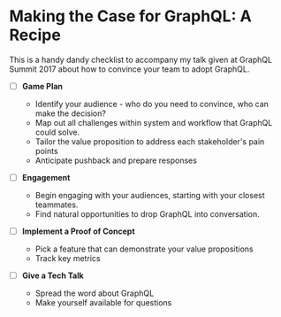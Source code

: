 # Making the Case for GraphQL: A Recipe

This is a handy dandy checklist to accompany my talk given at GraphQL Summit 2017 about how to convince your team to adopt GraphQL.

- [ ] **Game Plan**
  - Identify your audience - who do you need to convince, who can make the decision?
  - Map out all challenges within system and workflow that GraphQL could solve.
  - Tailor the value proposition to address each stakeholder's pain points
  - Anticipate pushback and prepare responses

- [ ] **Engagement**
  - Begin engaging with your audiences, starting with your closest teammates.
  - Find natural opportunities to drop GraphQL into conversation.

- [ ] **Implement a Proof of Concept**
  - Pick a feature that can demonstrate your value propositions
  - Track key metrics

- [ ] **Give a Tech Talk**
  - Spread the word about GraphQL
  - Make yourself available for questions
